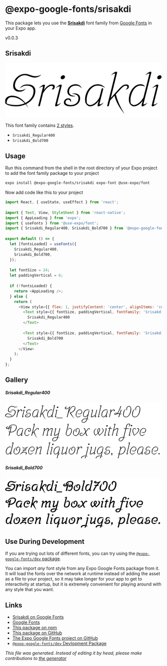 # @expo-google-fonts/srisakdi

This package lets you use the [**Srisakdi**](https://fonts.google.com/specimen/Srisakdi) font family from [Google Fonts](https://fonts.google.com/) in your Expo app.

v0.0.3

## Srisakdi

![Srisakdi](./font-family.png)

This font family contains [2 styles](#gallery).

- `Srisakdi_Regular400`
- `Srisakdi_Bold700`

## Usage

Run this command from the shell in the root directory of your Expo project to add the font family package to your project
```sh
expo install @expo-google-fonts/srisakdi expo-font @use-expo/font
```

Now add code like this to your project
```js
import React, { useState, useEffect } from 'react';

import { Text, View, StyleSheet } from 'react-native';
import { AppLoading } from 'expo';
import { useFonts } from '@use-expo/font';
import { Srisakdi_Regular400, Srisakdi_Bold700 } from '@expo-google-fonts/srisakdi';

export default () => {
  let [fontsLoaded] = useFonts({
    Srisakdi_Regular400,
    Srisakdi_Bold700,
  });

  let fontSize = 24;
  let paddingVertical = 6;

  if (!fontsLoaded) {
    return <AppLoading />;
  } else {
    return (
      <View style={{ flex: 1, justifyContent: 'center', alignItems: 'center' }}>
        <Text style={{ fontSize, paddingVertical, fontFamily: 'Srisakdi_Regular400' }}>
          Srisakdi_Regular400
        </Text>

        <Text style={{ fontSize, paddingVertical, fontFamily: 'Srisakdi_Bold700' }}>
          Srisakdi_Bold700
        </Text>
      </View>
    );
  }
};

```

## Gallery

##### Srisakdi_Regular400
![Srisakdi_Regular400](./5b078682ce7a5aa20cc137b975bd70e97752800f9ba9fc1761c050ef3bffc84a.ttf.png)

##### Srisakdi_Bold700
![Srisakdi_Bold700](./a3084b442fdea4ccce8907fe71e60006e0bcd2b686cd8c5d2c572d0483a1e27a.ttf.png)


## Use During Development

If you are trying out lots of different fonts, you can try using the [`@expo-google-fonts/dev` package](https://github.com/expo/google-fonts/tree/master/font-packages/dev#readme).

You can import *any* font style from any Expo Google Fonts package from it. It will load the fonts
over the network at runtime instead of adding the asset as a file to your project, so it may take longer
for your app to get to interactivity at startup, but it is extremely convenient
for playing around with any style that you want.

## Links

- [Srisakdi on Google Fonts](https://fonts.google.com/specimen/Srisakdi)
- [Google Fonts](https://fonts.google.com/)
- [This package on npm](https://www.npmjs.com/package/@expo-google-fonts/srisakdi)
- [This package on GitHub](https://github.com/expo/google-fonts/tree/master/font-packages/srisakdi)
- [The Expo Google Fonts project on GitHub](https://github.com/expo/google-fonts)
- [`@expo-google-fonts/dev` Devlopment Package](https://github.com/expo/google-fonts/tree/master/font-packages/dev)


*This file was generated. Instead of editing it by head, please make contributions to [the generator](https://github.com/expo/google-fonts/tree/master/packages/generator)*
